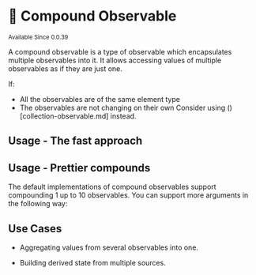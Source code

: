 # 🔬 Compound Observable

<sup>
Available Since 0.0.39
</sup>

A compound observable is a type of observable which encapsulates multiple observables into it. 
It allows accessing values of multiple observables as if they are just one. 

If:
- All the observables are of the same element type
- The observables are not changing on their own
Consider using ()[collection-observable.md] instead.

## Usage - The fast approach

<code-block lang="java" src="common/CodeSnippets.java" include-symbol="compound"/>

## Usage - Prettier compounds

The default implementations of compound observables support compounding 1 up to 10 observables.
You can support more arguments in the following way:

<code-block lang="java" src="common/CodeSnippets.java" include-symbol="customCompound"/>

## Use Cases
- Aggregating values from several observables into one.

- Building derived state from multiple sources.